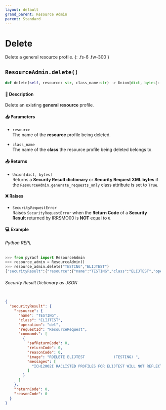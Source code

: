 ```yaml
---
layout: default
grand_parent: Resource Admin
parent: Standard
---
```


# Delete

Delete a general resource profile.
{: .fs-6 .fw-300 }

## `ResourceAdmin.delete()`

```python
def delete(self, resource: str, class_name:str) -> Union[dict, bytes]:
```

#### 📄 Description

Delete an existing **general resource** profile.

#### 📥 Parameters
* `resource`<br>
  The name of the **resource** profile being deleted.

* `class_name`<br>
  The name of the **class** the resource profile being deleted belongs to.

#### 📤 Returns
* `Union[dict, bytes]`<br>
  Returns a **Security Result dictionary** or **Security Request XML bytes** if the `ResourceAdmin.generate_requests_only` class attribute is set to `True`.

#### ❌ Raises
* `SecurityRequestError`<br>
  Raises `SecurityRequestError` when the **Return Code** of a **Security Result** returned by IRRSMO00 is **NOT** equal to `0`.

#### 💻 Example

###### Python REPL
```python
>>> from pyracf import ResourceAdmin
>>> resource_admin = ResourceAdmin()
>>> resource_admin.delete("TESTING","ELIJTEST")
{"securityResult":{"resource":{"name":"TESTING","class":"ELIJTEST","operation":"del","requestId":"ResourceRequest","commands":[{"safReturnCode":0,"returnCode":0,"reasonCode":0,"image":"RDELETE ELIJTEST             (TESTING) ","messages":["ICH12002I RACLISTED PROFILES FOR ELIJTEST WILL NOT REFLECT THE DELETION(S) UNTIL A SETROPTS REFRESH IS ISSUED."]}]},"returnCode":0,"reasonCode":0}}
```

###### Security Result Dictionary as JSON
```json

{
  "securityResult": {
    "resource": {
      "name": "TESTING",
      "class": "ELIJTEST",
      "operation": "del",
      "requestId": "ResourceRequest",
      "commands": [
        {
          "safReturnCode": 0,
          "returnCode": 0,
          "reasonCode": 0,
          "image": "RDELETE ELIJTEST             (TESTING) ",
          "messages": [
            "ICH12002I RACLISTED PROFILES FOR ELIJTEST WILL NOT REFLECT THE DELETION(S) UNTIL A SETROPTS REFRESH IS ISSUED."
          ]
        }
      ]
    },
    "returnCode": 0,
    "reasonCode": 0
  }
}
```